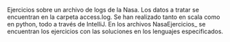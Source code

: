 Ejercicios sobre un archivo de logs de la Nasa. Los datos a tratar se encuentran en la carpeta access.log.
Se han realizado tanto en scala como en python, todo a través de IntelliJ. 
En los archivos NasaEjercicios_ se encuentran los ejercicios con las soluciones en los lenguajes especificados.
